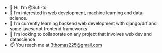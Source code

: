 - 👋 Hi, I’m @Sufi-to
- 👀 I’m interested in web development, machine learning and data-science.
- 🌱 I’m currently learning backend web development with django/drf and some javescript frontend frameworks
- 💞️ I’m looking to collaborate on any project that involves web dev and datascience
- 📫 You reach me at 3thomas225@gmail.com

<!---
Sufi-to/Sufi-to is a ✨ special ✨ repository because its `README.md` (this file) appears on your GitHub profile.
You can click the Preview link to take a look at your changes.
--->
